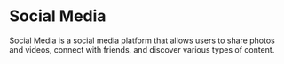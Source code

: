 # Social Media

Social Media is a social media platform that allows users to share photos and videos, connect with friends, and discover various types of content.
